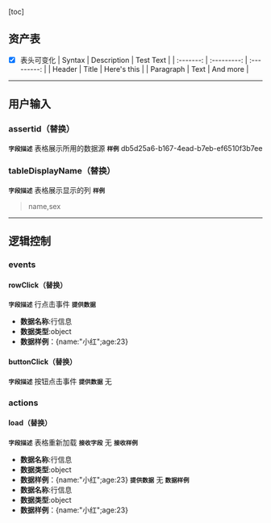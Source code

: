 [toc]
## 资产表
+ [x] 表头可变化
   |  Syntax   | Description |  Test Text  |
   | :-------: | :---------: | :---------: |
   |  Header   |    Title    | Here's this |
   | Paragraph |    Text     |  And more   |

---
## 用户输入 
### assertid（替换）
**`字段描述`**
表格展示所用的数据源
**`样例`**
db5d25a6-b167-4ead-b7eb-ef6510f3b7ee
### tableDisplayName（替换）
**`字段描述`**
表格展示显示的列
**`样例`**
   >name,sex
---
## 逻辑控制
### events
#### rowClick（替换）
**`字段描述`**
行点击事件
**`提供数据`**
+ **数据名称**:行信息
+ **数据类型**:object
+ **数据样例**：{name:"小红";age:23}
#### buttonClick（替换）
**`字段描述`**
按钮点击事件
**`提供数据`**
无
### actions
#### load（替换）
**`字段描述`**
表格重新加载
**`接收字段`**
无
**`接收样例`**
+ **数据名称**:行信息
+ **数据类型**:object
+ **数据样例**：{name:"小红";age:23}
**`提供数据`**
无
**`数据样例`**
+ **数据名称**:行信息
+ **数据类型**:object
+ **数据样例**：{name:"小红";age:23}

